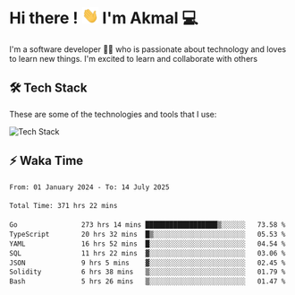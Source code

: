 # Hi there ! <img src="https://github.com/ABSphreak/ABSphreak/blob/master/gifs/Hi.gif" width="30"> I'm Akmal  💻

I'm a software developer 👨‍💻 who is passionate about technology and loves to learn new things. I'm excited to learn and collaborate with others

## 🛠️ Tech Stack

These are some of the technologies and tools that I use:

![Tech Stack](https://skillicons.dev/icons?i=typescript,nodejs,javascript,express,nest,sequelize,go,rabbitmq,python,solidity,react,vue,next,nuxtjs,webpack,vite,tailwindcss,bootstrap,css,scss,html,vercel,firebase,heroku,netlify,docker,postgresql,mongodb,redis,mysql,graphql,git,github,gitlab,vscode,figma,postman,pytorch,tensorflow,bash)

## ⚡ Waka Time
<!--START_SECTION:waka-->

```txt
From: 01 January 2024 - To: 14 July 2025

Total Time: 371 hrs 22 mins

Go                273 hrs 14 mins ██████████████████▒░░░░░░   73.58 %
TypeScript        20 hrs 32 mins  █▒░░░░░░░░░░░░░░░░░░░░░░░   05.53 %
YAML              16 hrs 52 mins  █░░░░░░░░░░░░░░░░░░░░░░░░   04.54 %
SQL               11 hrs 22 mins  ▓░░░░░░░░░░░░░░░░░░░░░░░░   03.06 %
JSON              9 hrs 5 mins    ▓░░░░░░░░░░░░░░░░░░░░░░░░   02.45 %
Solidity          6 hrs 38 mins   ▒░░░░░░░░░░░░░░░░░░░░░░░░   01.79 %
Bash              5 hrs 26 mins   ▒░░░░░░░░░░░░░░░░░░░░░░░░   01.47 %
```

<!--END_SECTION:waka-->


